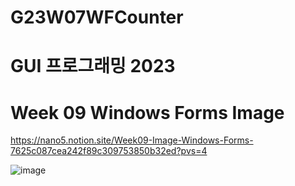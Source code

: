 # G23W07WFCounter

# GUI 프로그래밍 2023
# Week 09 Windows Forms Image

https://nano5.notion.site/Week09-Image-Windows-Forms-7625c087cea242f89c309753850b32ed?pvs=4

![image](https://github.com/devbwoh/G23W09WFImage/assets/77666026/c5a8eed4-8c22-4260-a07e-95fe9518b9a8)
